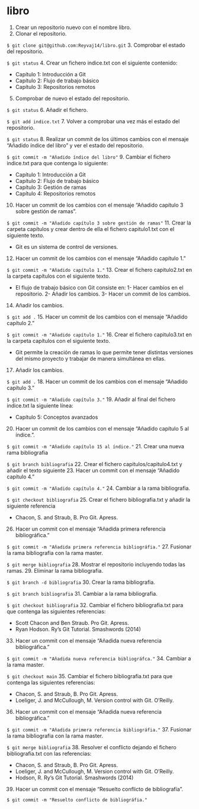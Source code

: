 # libro
1. Crear un repositorio nuevo con el nombre libro.
2. Clonar el repositorio.
>
`$ git clone git@github.com:Reyvaj14/libro.git`
3. Comprobar el estado del repositorio.
>
`$ git status`
4. Crear un fichero indice.txt con el siguiente contenido:
- Capítulo 1: Introducción a Git
- Capítulo 2: Flujo de trabajo básico
- Capítulo 3: Repositorios remotos
5. Comprobar de nuevo el estado del repositorio.
>
`$ git status`
6. Añadir el fichero.
>
`$ git add indice.txt`
7. Volver a comprobar una vez más el estado del repositorio.
>
`$ git status`
8. Realizar un commit de los últimos cambios con el mensaje “Añadido índice del libro” y ver el estado del repositorio.
>
`$ git commit -m "Añadido índice del libro"`
9. Cambiar el fichero indice.txt para que contenga lo siguiente:
- Capítulo 1: Introducción a Git
- Capítulo 2: Flujo de trabajo básico
- Capítulo 3: Gestión de ramas
- Capítulo 4: Repositorios remotos
10. Hacer un commit de los cambios con el mensaje “Añadido capítulo 3 sobre gestión de ramas”.
>
`$ git commit -m "Añadido capítulo 3 sobre gestión de ramas"`
11. Crear la carpeta capítulos y crear dentro de ella el fichero capitulo1.txt con el siguiente texto.
- Git es un sistema de control de versiones.
12. Hacer un commit de los cambios con el mensaje “Añadido capítulo 1.”
>
`$ git commit -m "Añadido capítulo 1."`
13. Crear el fichero capitulo2.txt en la carpeta capítulos con el siguiente texto.
- El flujo de trabajo básico con Git consiste en: 1- Hacer cambios en el repositorio. 2- Añadir los cambios. 3- Hacer un commit de los cambios.
14. Añadir los cambios.
>
`$ git add .`
15. Hacer un commit de los cambios con el mensaje “Añadido capítulo 2.”
>
`$ git commit -m "Añadido capítulo 1."`
16. Crear el fichero capitulo3.txt en la carpeta capítulos con el siguiente texto.
- Git permite la creación de ramas lo que permite tener distintas versiones del mismo proyecto y trabajar de manera simultánea en ellas.
17. Añadir los cambios.
>
`$ git add .`
18. Hacer un commit de los cambios con el mensaje “Añadido capítulo 3.”
>
`$ git commit -m "Añadido capítulo 3."`
19. Añadir al final del fichero indice.txt la siguiente línea:
- Capítulo 5: Conceptos avanzados
20. Hacer un commit de los cambios con el mensaje “Añadido capítulo 5 al índice.”.
>
`$ git commit -m "Añadido capítulo 15 al índice."`
21. Crear una nueva rama bibliografia
>
`$ git branch bibliografia`
22. Crear el fichero capitulos/capitulo4.txt y añadir el texto siguiente
23. Hacer un commit con el mensaje “Añadido capítulo 4.”
>
`$ git commit -m "Añadido capítulo 4."`
24. Cambiar a la rama bibliografia.
>
`$ git checkout bibliografia`
25. Crear el fichero bibliografia.txt y añadir la siguiente referencia
- Chacon, S. and Straub, B. Pro Git. Apress.
26. Hacer un commit con el mensaje “Añadida primera referencia bibliográfica.”
>
`$ git commit -m "Añadida primera referencia bibliográfia."`
27. Fusionar la rama bibliografia con la rama master.
>
`$ git merge bibliografia`
28. Mostrar el repositorio incluyendo todas las ramas.
29. Eliminar la rama bibliografia.
>
`$ git branch -d bibliografia`
30. Crear la rama bibliografia.
>
`$ git branch bibliografia`
31. Cambiar a la rama bibliografia.
>
`$ git checkout bibliografia`
32. Cambiar el fichero bibliografia.txt para que contenga las siguientes referencias:
- Scott Chacon and Ben Straub. Pro Git. Apress.
- Ryan Hodson. Ry’s Git Tutorial. Smashwords (2014)
33. Hacer un commit con el mensaje “Añadida nueva referencia bibliográfica.”
>
`$ git commit -m "Añadida nueva referencia bibliográfca."`
34. Cambiar a la rama master.
>
`$ git checkout main`
35. Cambiar el fichero bibliografia.txt para que contenga las siguientes referencias:
- Chacon, S. and Straub, B. Pro Git. Apress.
- Loeliger, J. and McCullough, M. Version control with Git. O’Reilly.
36. Hacer un commit con el mensaje “Añadida nueva referencia bibliográfica.”
>
`$ git commit -m "Añadida primera referencia bibliográfia."`
37. Fusionar la rama bibliografia con la rama master.
>
`$ git merge bibliografia`
38. Resolver el conflicto dejando el fichero bibliografia.txt con las referencias:
- Chacon, S. and Straub, B. Pro Git. Apress.
- Loeliger, J. and McCullough, M. Version control with Git. O’Reilly.
- Hodson, R. Ry’s Git Tutorial. Smashwords (2014)
39. Hacer un commit con el mensaje “Resuelto conflicto de bibliografía”.
>
`$ git commit -m "Resuelto conflicto de bibliográfia."`